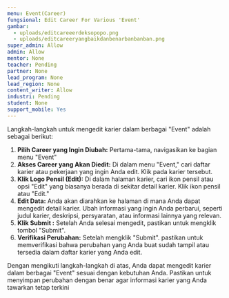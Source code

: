 ```yaml
---
menu: Event(Career)
fungsional: Edit Career For Various 'Event'
gambar:
  - uploads/editcareeerdeksopopo.png
  - uploads/editcareeryangbaikdanbenarbanbanban.png
super_admin: Allow
admin: Allow
mentor: None
teacher: Pending
partner: None
lead_program: None
lead_region: None
content_writer: Allow
industri: Pending
student: None
support_mobile: Yes
---
```

Langkah-langkah untuk mengedit karier dalam berbagai "Event" adalah sebagai berikut:

1. **Pilih Career yang Ingin Diubah:** Pertama-tama, navigasikan ke bagian menu "Event" 
2. **Akses Career yang Akan Diedit:** Di dalam menu "Event," cari daftar karier atau pekerjaan yang ingin Anda edit. Klik pada karier tersebut.
3. **Klik Logo Pensil (Edit):** Di dalam halaman karier, cari ikon pensil atau opsi "Edit" yang biasanya berada di sekitar detail karier. Klik ikon pensil atau "Edit."
4. **Edit Data:** Anda akan diarahkan ke halaman di mana Anda dapat mengedit detail karier. Ubah informasi yang ingin Anda perbarui, seperti judul karier, deskripsi, persyaratan, atau informasi lainnya yang relevan.
5. **Klik Submit :** Setelah Anda selesai mengedit, pastikan untuk mengklik tombol "Submit". 
6. **Verifikasi Perubahan:** Setelah mengklik "Submit". pastikan untuk memverifikasi bahwa perubahan yang Anda buat sudah tampil atau tersedia dalam daftar karier yang Anda edit.

Dengan mengikuti langkah-langkah di atas, Anda dapat mengedit karier dalam berbagai "Event" sesuai dengan kebutuhan Anda. Pastikan untuk menyimpan perubahan dengan benar agar informasi karier yang Anda tawarkan tetap terkini
